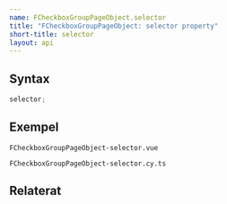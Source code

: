 ```yaml
---
name: FCheckboxGroupPageObject.selector
title: "FCheckboxGroupPageObject: selector property"
short-title: selector
layout: api
---
```


## Syntax

```ts nocompile nolint
selector;
```

## Exempel

```import static
FCheckboxGroupPageObject-selector.vue
```

```import
FCheckboxGroupPageObject-selector.cy.ts
```

## Relaterat

